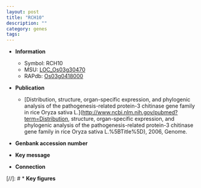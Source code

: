 ```yaml
---
layout: post
title: "RCH10"
description: ""
category: genes
tags: 
---
```


* **Information**  
    + Symbol: RCH10  
    + MSU: [LOC_Os03g30470](http://rice.uga.edu/cgi-bin/ORF_infopage.cgi?orf=LOC_Os03g30470)  
    + RAPdb: [Os03g0418000](http://rapdb.dna.affrc.go.jp/viewer/gbrowse_details/irgsp1?name=Os03g0418000)  

* **Publication**  
    + [Distribution, structure, organ-specific expression, and phylogenic analysis of the pathogenesis-related protein-3 chitinase gene family in rice Oryza sativa L.](http://www.ncbi.nlm.nih.gov/pubmed?term=Distribution, structure, organ-specific expression, and phylogenic analysis of the pathogenesis-related protein-3 chitinase gene family in rice Oryza sativa L.%5BTitle%5D), 2006, Genome.

* **Genbank accession number**  

* **Key message**  

* **Connection**  

[//]: # * **Key figures**  


